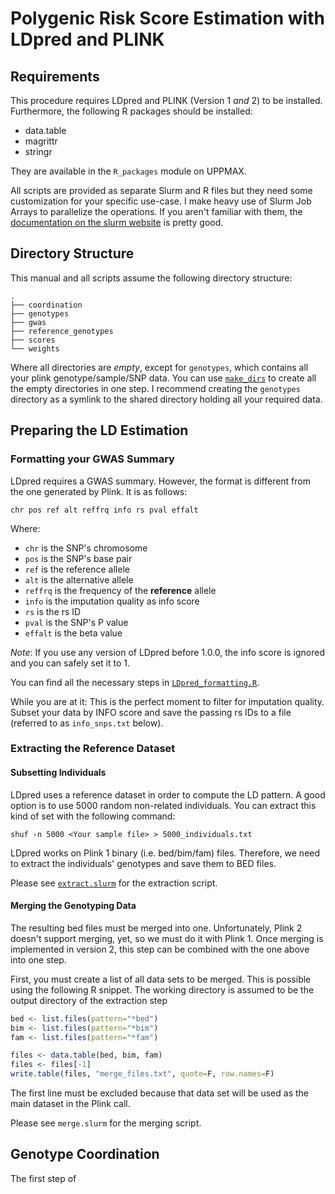 # Polygenic Risk Score Estimation with LDpred and PLINK

## Requirements
This procedure requires LDpred and PLINK (Version 1 *and* 2) to be installed.
Furthermore, the following R packages should be installed:

* data.table
* magrittr
* stringr

They are available in the `R_packages` module on UPPMAX.

All scripts are provided as separate Slurm and R files but they need some customization for your specific use-case.
I make heavy use of Slurm Job Arrays to parallelize the operations.
If you aren't familiar with them, the [documentation on the slurm website](https://slurm.schedmd.com/job_array.html) is pretty good.


## Directory Structure
This manual and all scripts assume the following directory structure:

```
.
├── coordination
├── genotypes
├── gwas
├── reference_genotypes
├── scores
└── weights
```

Where all directories are *empty*, except for `genotypes`, which contains all your plink genotype/sample/SNP data.
You can use [`make_dirs`](make_dirs) to create all the empty directories in one step.
I recommend creating the `genotypes` directory as a symlink to the shared directory holding all your required data.

## Preparing the LD Estimation

### Formatting your GWAS Summary
LDpred requires a GWAS summary.
However, the format is different from the one generated by Plink.
It is as follows:

```
chr pos ref alt reffrq info rs pval effalt
```

Where:
* `chr` is the SNP's chromosome
* `pos` is the SNP's base pair
* `ref` is the reference allele
* `alt` is the alternative allele
* `reffrq` is the frequency of the **reference** allele
* `info` is the imputation quality as info score
* `rs` is the rs ID
* `pval` is the SNP's P value
* `effalt` is the beta value

*Note*: If you use any version of LDpred before 1.0.0, the info score is ignored and you can safely set it to 1.

You can find all the necessary steps in [`LDpred_formatting.R`](LDpred_formatting.R).

While you are at it: This is the perfect moment to filter for imputation quality.
Subset your data by INFO score and save the passing rs IDs to a file (referred to as `info_snps.txt` below).

### Extracting the Reference Dataset
#### Subsetting Individuals
LDpred uses a reference dataset in order to compute the LD pattern.
A good option is to use 5000 random non-related individuals.
You can extract this kind of set with the following command:

```
shuf -n 5000 <Your sample file> > 5000_individuals.txt
```

LDpred works on Plink 1 binary (i.e. bed/bim/fam) files.
Therefore, we need to extract the individuals' genotypes and save them to BED files.

Please see [`extract.slurm`](extract.slurm) for the extraction script.

#### Merging the Genotyping Data
The resulting bed files must be merged into one.
Unfortunately, Plink 2 doesn't support merging, yet, so we must do it with Plink 1.
Once merging is implemented in version 2, this step can be combined with the one above into one step.

First, you must create a list of all data sets to be merged.
This is possible using the following R snippet.
The working directory is assumed to be the output directory of the extraction step
```R
bed <- list.files(pattern="*bed")
bim <- list.files(pattern="*bim")
fam <- list.files(pattern="*fam")

files <- data.table(bed, bim, fam)
files <- files[-1]
write.table(files, "merge_files.txt", quote=F, row.names=F)
```

The first line must be excluded because that data set will be used as the main dataset in the Plink call.

Please see `merge.slurm` for the merging script.

## Genotype Coordination
The first step of 